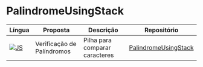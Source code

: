 # PalindromeUsingStack

|Língua|Proposta|Descrição|Repositório|
|-----|--------|--------|--------|
|[![JS](https://skillicons.dev/icons?i=c&theme=dark)](https://github.com/kaurodri/RepositoryJS)|Verificação de Palíndromos|Pilha para comparar caracteres| [PalindromeUsingStack](https://github.com/kaurodri/PalindromeUsingStack)
